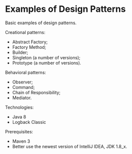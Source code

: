 # Examples of Design Patterns

Basic examples of design patterns.

Creational patterns:
- Abstract Factory;
- Factory Method;
- Builder;
- Singleton (a number of versions);
- Prototype (a number of versions).

Behavioral patterns:
- Observer;
- Command;
- Chain of Responsibility;
- Mediator.

Technologies:
- Java 8
- Logback Classic

Prerequisites:
- Maven 3
- Better use the newest version of IntelliJ IDEA, JDK 1.8_x.
